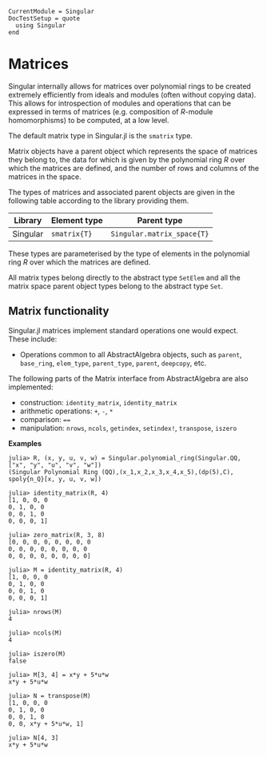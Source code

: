 ```@meta
CurrentModule = Singular
DocTestSetup = quote
  using Singular
end
```

# Matrices

Singular internally allows for matrices over polynomial rings to be created extremely
efficiently from ideals and modules (often without copying data). This allows for
introspection of modules and operations that can be expressed in terms of matrices (e.g.
composition of $R$-module homomorphisms) to be computed, at a low level.

The default matrix type in Singular.jl is the `smatrix` type.

Matrix objects have a parent object which represents the space of matrices they belong
to, the data for which is given by the polynomial ring $R$ over which the matrices are
defined, and the number of rows and columns of the matrices in the space.

The types of matrices and associated parent objects are given in the following table
according to the library providing them.

 Library        | Element type    | Parent type
----------------|-----------------|--------------------------
Singular        | `smatrix{T}`    | `Singular.matrix_space{T}`

These types are parameterised by the type of elements in the polynomial ring $R$ over
which the matrices are defined.

All matrix types belong directly to the abstract type `SetElem` and
all the matrix space parent object types belong to the abstract type `Set`.

## Matrix functionality

Singular.jl matrices implement standard operations one would expect.
These include:

 * Operations common to all AbstractAlgebra objects, such as `parent`, `base_ring`,
   `elem_type`, `parent_type`, `parent`, `deepcopy`, etc.

The following parts of the Matrix interface from AbstractAlgebra are also implemented:

  * construction: `identity_matrix`, `identity_matrix`
  * arithmetic operations: `+`, `-`, `*`
  * comparison: `==`
  * manipulation: `nrows`, `ncols`, `getindex`, `setindex!`, `transpose`, `iszero`

**Examples**

```jldoctest
julia> R, (x, y, u, v, w) = Singular.polynomial_ring(Singular.QQ, ["x", "y", "u", "v", "w"])
(Singular Polynomial Ring (QQ),(x_1,x_2,x_3,x_4,x_5),(dp(5),C), spoly{n_Q}[x, y, u, v, w])

julia> identity_matrix(R, 4)
[1, 0, 0, 0
0, 1, 0, 0
0, 0, 1, 0
0, 0, 0, 1]

julia> zero_matrix(R, 3, 8)
[0, 0, 0, 0, 0, 0, 0, 0
0, 0, 0, 0, 0, 0, 0, 0
0, 0, 0, 0, 0, 0, 0, 0]

julia> M = identity_matrix(R, 4)
[1, 0, 0, 0
0, 1, 0, 0
0, 0, 1, 0
0, 0, 0, 1]

julia> nrows(M)
4

julia> ncols(M)
4

julia> iszero(M)
false

julia> M[3, 4] = x*y + 5*u*w
x*y + 5*u*w

julia> N = transpose(M)
[1, 0, 0, 0
0, 1, 0, 0
0, 0, 1, 0
0, 0, x*y + 5*u*w, 1]

julia> N[4, 3]
x*y + 5*u*w
```
